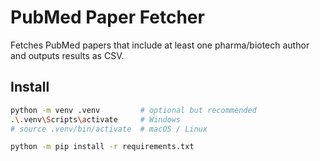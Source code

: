 # PubMed Paper Fetcher

Fetches PubMed papers that include at least one pharma/biotech author and
outputs results as CSV.

## Install

```bash
python -m venv .venv         # optional but recommended
.\.venv\Scripts\activate     # Windows
# source .venv/bin/activate  # macOS / Linux

python -m pip install -r requirements.txt
